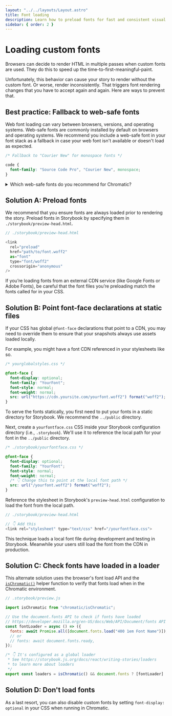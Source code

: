 ```yaml
---
layout: "../../layouts/Layout.astro"
title: Font loading
description: Learn how to preload fonts for fast and consistent visual testing.
sidebar: { order: 2 }
---
```


# Loading custom fonts

Browsers can decide to render HTML in multiple passes when custom fonts are used. They do this to speed up the time-to-first-meaningful-paint.

Unfortunately, this behavior can cause your story to render without the custom font. Or worse, render inconsistently. That triggers font rendering changes that you have to accept again and again. Here are ways to prevent that.

## Best practice: Fallback to web-safe fonts

Web font loading can vary between browsers, versions, and operating systems. Web-safe fonts are commonly installed by default on browsers and operating systems. We recommend you include a web-safe font in your font stack as a fallback in case your web font isn't available or doesn't load as expected.

```css
/* Fallback to "Courier New" for monospace fonts */

code {
  font-family: "Source Code Pro", "Courier New", monospace;
}
```

</details>

<details>
<summary>Which web-safe fonts do you recommend for Chromatic?</summary>

- Sans-serif: Arial, Verdana, Trebuchet MS
- Serif: Georgia, Times New Roman
- Monospace: Courier New, Courier,

</details>

## Solution A: Preload fonts

We recommend that you ensure fonts are always loaded prior to rendering the story. Preload fonts in Storybook by specifying them in `./storybook/preview-head.html`.

```js
// ./storybook/preview-head.html

<link
  rel="preload"
  href="path/to/font.woff2"
  as="font"
  type="font/woff2"
  crossorigin="anonymous"
/>
```

<div class="aside">
If you’re loading fonts from an external CDN service (like Google Fonts or Adobe Fonts), be careful that the font files you’re preloading match the fonts called for in your CSS.
</div>

## Solution B: Point font-face declarations at static files

If your CSS has global `@font-face` declarations that point to a CDN, you may need to override them to ensure that your snapshots always use assets loaded locally.

For example, you might have a font CDN referenced in your stylesheets like so.

```css
/* yourglobalstyles.css */

@font-face {
  font-display: optional;
  font-family: "YourFont";
  font-style: normal;
  font-weight: normal;
  src: url("https://cdn.yoursite.com/yourfont.woff2") format("woff2");
}
```

To serve the fonts statically, you first need to put your fonts in a static directory for Storybook. We recommend the `../public` directory.

Next, create a `yourfontface.css` CSS inside your Storybook configuration directory (i.e., `.storybook`). We'll use it to reference the local path for your font in the `../public` directory.

```css
/* ./storybook/yourfontface.css */

@font-face {
  font-display: optional;
  font-family: "YourFont";
  font-style: normal;
  font-weight: normal;
  /* 👇 Change this to point at the local font path */
  src: url("/yourfont.woff2") format("woff2");
}
```

Reference the stylesheet in Storybook's `preview-head.html` configuration to load the font from the local path.

```js
// ./storybook/preview-head.html

// 👇 Add this
<link rel="stylesheet" type="text/css" href="/yourfontface.css">
```

This technique loads a local font file during development and testing in Storybook. Meanwhile your users still load the font from the CDN in production.

## Solution C: Check fonts have loaded in a loader

This alternate solution uses the browser's font load API and the [`isChromatic()`](/docs/ischromatic) helper function to verify that fonts load when in the Chromatic environment.

```js
// .storybook/preview.js

import isChromatic from "chromatic/isChromatic";

// Use the document.fonts API to check if fonts have loaded
// https://developer.mozilla.org/en-US/docs/Web/API/Document/fonts API to
const fontLoader = async () => ({
  fonts: await Promise.all([document.fonts.load("400 1em Font Name")]),
  // or
  // fonts: await document.fonts.ready,
});

/* 👇 It's configured as a global loader
 * See https://storybook.js.org/docs/react/writing-stories/loaders
 * to learn more about loaders
 */
export const loaders = isChromatic() && document.fonts ? [fontLoader] : [];
```

## Solution D: Don't load fonts

As a last resort, you can also disable custom fonts by setting `font-display: optional` in your CSS when running in Chromatic.
